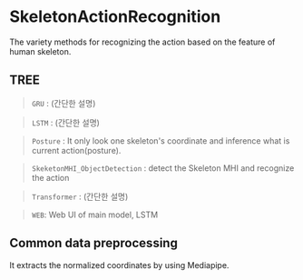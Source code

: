 # SkeletonActionRecognition
The variety methods for recognizing the action based on the feature of human skeleton.

## TREE
> ```GRU``` : (간단한 설명)

> ```LSTM``` : (간단한 설명)

> ```Posture``` : It only look one skeleton's coordinate and inference what is current action(posture).

> ```SkeketonMHI_ObjectDetection``` : detect the Skeleton MHI and recognize the action

> ```Transformer``` : (간단한 설명)

> ```WEB```: Web UI of main model, LSTM

## Common data preprocessing
It extracts the normalized coordinates by using Mediapipe.
